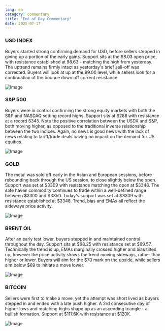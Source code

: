 ```yaml
---
lang: en
category: commentary
title: "End of Day Commentary"
date: 2025-07-17
---
```


### USD INDEX

Buyers started strong confirming demand for USD, before sellers stepped in giving up a portion of the early gains. Support sits at the 98.03 open price, with resistance established at 98.63 - matching the high from yesterday. The uptrend remains firmly intact as yesterday's brief sell-off was corrected. Buyers will look at up at the 99.00 level, while sellers look for a continuation of the bounce down off current resistance. 

![Image](https://markleighedu.github.io/img/Jul-2025/17-Jul-2025/usdindex.jpg)

### S&P 500

Buyers were in control confirming the strong equity markets with both the S&P and NASDAQ setting record highs. Support sits at 6288 with resistance at a record 6345. Note the positive correlation between the USDX and S&P, both moving higher, as opposed to the traditional inverse relationship between the two indices. Again, no news is good news with the lack of news relating to tariff/trade deals having no impact on the demand for US equities.

![Image](https://markleighedu.github.io/img/Jul-2025/17-Jul-2025/sp500.jpg)

### GOLD

The metal was sold off early in the Asian and European sessions, before rebounding back through the US session, to close slightly below the open. Support was set at $3309 with resistance matching the open at $3348. The safe haven commodity continues to trade within a well-defined range between $3300 and $3350. Today's support was set at $3309 with resistance established at $3348. Trend, bias and EMAs all reflect the sideways price activity. 

![Image](https://markleighedu.github.io/img/Jul-2025/17-Jul-2025/gold.jpg)

### BRENT OIL

After an early test lower, buyers stepped in and maintained control throughout the day. Support sits at $68.25 with resistance set at $69.57. Technically the trend is up, EMAs marginally crossed higher and bias tilted up, however the price activity shows the trend moving sideways, rather than higher or lower. Buyers will aim for the $70 mark on the upside, while sellers aim below $69 to initiate a move lower. 

![Image](https://markleighedu.github.io/img/Jul-2025/17-Jul-2025/brentoil.jpg)

### BITCOIN

Sellers were first to make a move, yet the attempt was short lived as buyers stepped in and ended with a late push higher. A 3rd consecutive day of higher lows and matching highs shape up as an ascending triangle - a bullish formation. Support at $117.6K with resistance at $120K.

![Image](https://markleighedu.github.io/img/Jul-2025/17-Jul-2025/bitcoin.jpg)

